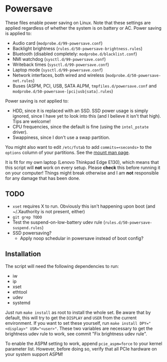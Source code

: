Powersave
=========

These files enable power saving on Linux. Note that these settings are applied regardless of whether
the system is on battery or AC. Power saving is applied to:

* Audio card (`modprobe.d/99-powersave.conf`)
* Backlight brightness (`rules.d/50-powersave-brightness.rules`)
* Bluetooth (disabled completely: `modprobe.d/blacklist.conf`)
* NMI watchdog (`sysctl.d/99-powersave.conf`)
* Writeback times (`sysctl.d/99-powersave.conf`)
* Laptop mode (`sysctl.d/99-powersave.conf`)
* Network interfaces, both wired and wireless (`modprobe.d/50-powersave-net.rules`)
* Buses (ASPM, PCI, USB, SATA ALPM, `tmpfiles.d/powersave.conf` and `modprobe.d/50-powersave-[pci|usb|sata].rules`)

Power saving is *not* applied to:
* HDD, since it is replaced with an SSD. SSD power usage is simply ignored, since I have yet to look
into this (and I believe it isn't that high). Tips are welcome!
* CPU frequencies, since the default is fine (using the `intel_pstate` driver).
* Swappiness, since I don't use a swap partition.

You might also want to edit `/etc/fstab` to add `commits=<seconds>` to the `options` column of your
partitions. See the [mount man page][man-mount].

It is fit for my own laptop (Lenovo Thinkpad Edge E130), which means that this script will **not**
work on every setup. Please **check** this before running it on your computer! Things might break
otherwise and I am **not** responsible for any damage that has been done.

TODO
----

* `xset` requires X to run. Obviously this isn't happening upon boot (and ~/.Xauthority is not
  present, either)
* `git grep TODO`
* Test the suspend-on-low-battery udev rule (`rules.d/50-powersave-suspend.rules`)
* SSD powersaving?
  * Apply noop schedular in powersave instead of boot config?

Installation
------------

The script will need the following dependencies to run:
* iw
* ip
* xset
* ethtool
* udev
* systemd

Just run `make install` as root to install the whole set. Be aware that by default, this will try to
get the `DISPLAY` and `USER` from the current environment. If you want to set these yourself, run
`make install DPY="<display>" USR="<user>"`. These two variables are necessary to get the brightness
udev rule to work, see commit "Fix brightness udev rule".

To enable the ASPM setting to work, append `pcie_aspm=force` to your kernel parameter list. However,
before doing so, verify that all PCIe hardware on your system support ASPM!

  [man-mount]: http://man7.org/linux/man-pages/man8/mount.8.html#FILESYSTEM-INDEPENDENT_MOUNT%20OPTIONS

